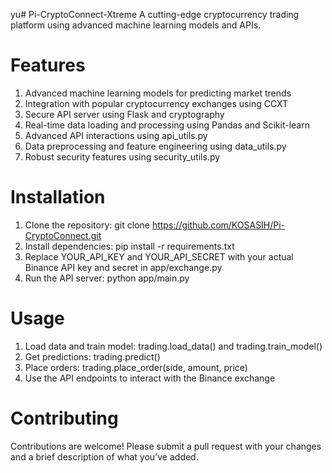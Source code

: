 yu# Pi-CryptoConnect-Xtreme
A cutting-edge cryptocurrency trading platform using advanced machine learning models and APIs.

# Features

1. Advanced machine learning models for predicting market trends
2. Integration with popular cryptocurrency exchanges using CCXT
3. Secure API server using Flask and cryptography
4. Real-time data loading and processing using Pandas and Scikit-learn
5. Advanced API interactions using api_utils.py
6. Data preprocessing and feature engineering using data_utils.py
7. Robust security features using security_utils.py

# Installation

1. Clone the repository: git clone https://github.com/KOSASIH/Pi-CryptoConnect.git
2. Install dependencies: pip install -r requirements.txt
3. Replace YOUR_API_KEY and YOUR_API_SECRET with your actual Binance API key and secret in app/exchange.py
4. Run the API server: python app/main.py

# Usage

1. Load data and train model: trading.load_data() and trading.train_model()
2. Get predictions: trading.predict()
3. Place orders: trading.place_order(side, amount, price)
4. Use the API endpoints to interact with the Binance exchange

# Contributing

Contributions are welcome! Please submit a pull request with your changes and a brief description of what you've added.
